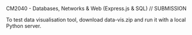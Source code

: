 CM2040 - Databases, Networks & Web (Express.js & SQL) // SUBMISSION

To test data visualisation tool, download data-vis.zip and run it with a local Python server.
